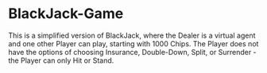 # BlackJack-Game
This is a simplified version of BlackJack, where the Dealer is a virtual agent and one other Player can play, starting with 1000 Chips.
The Player does not have the options of choosing Insurance, Double-Down, Split, or Surrender - the Player can only Hit or Stand.
